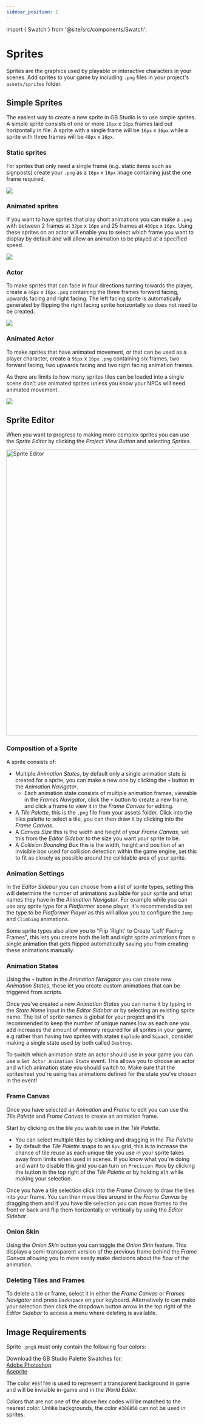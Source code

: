 ```yaml
---
sidebar_position: 1
---
```


import { Swatch } from '@site/src/components/Swatch';

# Sprites

Sprites are the graphics used by playable or interactive characters in your scenes. Add sprites to your game by including `.png` files in your project's `assets/sprites` folder.

## Simple Sprites

The easiest way to create a new sprite in GB Studio is to use simple sprites. A simple sprite consists of one or more `16px` x `16px` frames laid out horizontally in file. A sprite with a single frame will be `16px` x `16px` while a sprite with three frames will be `48px` x `16px`.

### Static sprites

For sprites that only need a single frame (e.g. static items such as signposts) create your `.png` as a `16px` x `16px` image containing just the one frame required.

<img src="/de/img/sprites/cat.png" className="HelpSprite" />

### Animated sprites

If you want to have sprites that play short animations you can make a `.png` with between 2 frames at `32px` x `16px` and 25 frames at `400px` x `16px`. Using these sprites on an actor will enable you to select which frame you want to display by default and will allow an animation to be played at a specified speed.

<img src="/de/img/sprites/fire.png" className="HelpSprite" />

### Actor

To make sprites that can face in four directions turning towards the player, create a `48px` x `16px` `.png` containing the three frames forward facing, upwards facing and right facing. The left facing sprite is automatically generated by flipping the right facing sprite horizontally so does not need to be created.

<img src="/de/img/sprites/npc001.png" className="HelpSprite" />

### Animated Actor

To make sprites that have animated movement, or that can be used as a player character, create a `96px` x `16px` `.png` containing six frames, two forward facing, two upwards facing and two right facing animation frames.

As there are limits to how many sprites tiles can be loaded into a single scene don't use animated sprites unless you know your NPCs will need animated movement.

<img src="/de/img/sprites/player.png" className="HelpSprite" />

## Sprite Editor

When you want to progress to making more complex sprites you can use the _Sprite Editor_ by clicking the _Project View Button_ and selecting _Sprites_.

<img title="Sprite Editor" src="/de/img/screenshots/sprite-editor-v3.png" width="752" />

### Composition of a Sprite

A sprite consists of:
-  Multiple _Animation States_, by default only a single animation state is created for a sprite, you can make a new one by clicking the `+` button in the _Animation Navigator_.
    - Each animation state consists of multiple animation frames, viewable in the _Frames Navigator_, click the `+` button to create a new frame, and click a frame to view it in the _Frame Canvas_ for editing.
- A _Tile Palette_, this is the `.png` file from your assets folder. Click into the tiles palette to select a tile, you can then draw it by clicking into the _Frame Canvas_.
- A _Canvas Size_ this is the width and height of your _Frame Canvas_, set this from the _Editor Sidebar_ to the size you want your sprite to be.
- A _Collision Bounding Box_ this is the width, height and position of an invisible box used for collision detection within the game engine, set this to fit as closely as possible around the collidable area of your sprite.

### Animation Settings

In the _Editor Sidebar_ you can choose from a list of sprite types, setting this will determine the number of animations available for your sprite and what names they have in the _Animation Navigator_. For example while you can use any sprite type for a _Platformer_ scene player, it's recommended to set the type to be _Platformer Player_ as this will allow you to configure the `Jump` and `Climbing` animations.

Some sprite types also allow you to "Flip 'Right' to Create 'Left' Facing Frames", this lets you create both the left and right sprite animations from a single animation that gets flipped automatically saving you from creating these animations manually.

### Animation States

Using the `+` button in the _Animation Navigator_ you can create new _Animation States_, these let you create custom animations that can be triggered from scripts.

Once you've created a new _Animation States_ you can name it by typing in the _State Name_ input in the _Editor Sidebar_ or by selecting an existing sprite name. The list of sprite names is global for your project and it's recommended to keep the number of unique names low as each one you add increases the amount of memory required for all sprites in your game, e.g rather than having two sprites with states `Explode` and `Squash`, consider making a single state used by both called `Destroy`.

To switch which animation state an actor should use in your game you can use a `Set Actor Animation State` event. This allows you to choose an actor and which animation state you should switch to. Make sure that the spritesheet you're using has animations defined for the state you've chosen in the event!

### Frame Canvas

Once you have selected an _Animation_ and _Frame_ to edit you can use the _Tile Palette_ and _Frame Canvas_ to create an animation frame.

Start by clicking on the tile you wish to use in the _Tile Palette_.
- You can select multiple tiles by clicking and dragging in the _Tile Palette_
- By default the _Tile Palette_ snaps to an `8px` grid, this is to increase the chance of tile reuse as each unique tile you use in your sprite takes away from limits when used in scenes. If you know what you're doing and want to disable this grid you can turn on `Precision Mode` by clicking the button in the top right of the _Tile Palette_ or by holding `Alt` while making your selection.

Once you have a tile selection click into the _Frame Canvas_ to draw the tiles into your frame. You can then move tiles around in the _Frame Canvas_ by dragging them and if you have tile selection you can move frames to the front or back and flip them horizontally or vertically by using the _Editor Sidebar_.

### Onion Skin

Using the _Onion Skin_ button you can toggle the _Onion Skin_ feature. This displays a semi-transparent version of the previous frame behind the _Frame Canvas_ allowing you to more easily make decisions about the flow of the animation. 

### Deleting Tiles and Frames

To delete a tile or frame, select it in either the _Frame Canvas_ or _Frames Navigator_ and press `Backspace` on your keyboard. Alternatively to can make your selection then click the dropdown button arrow in the top right of the _Editor Sidebar_ to access a menu where deleting is available.

## Image Requirements

Sprite `.png`s must only contain the following four colors:

<Swatch color="#071821" />
<Swatch color="#86c06c" />
<Swatch color="#e0f8cf" />
<Swatch color="#65ff00" />

<div className="InfoBox">
Download the GB Studio Palette Swatches for:<br />
<a href="/assets/swatches/gb-studio-photoshop.aco">Adobe Photoshop</a><br />
<a href="/assets/swatches/gb-studio-aseprite.aseprite">Aseprite</a>
</div>

The color `#65ff00` is used to represent a transparent background in game and will be invisible in-game and in the _World Editor_.

Colors that are not one of the above hex codes will be matched to the nearest color. Unlike backgrounds, the color `#306850` can not be used in sprites.

